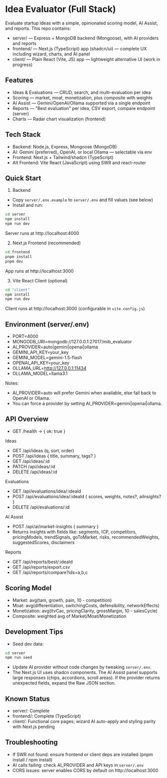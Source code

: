 # Idea Evaluator (Full Stack)

Evaluate startup ideas with a simple, opinionated scoring model, AI Assist, and reports. This repo contains:

- server/ — Express + MongoDB backend (Mongoose), with AI providers and reports
- frontend/ — Next.js (TypeScript) app (shadcn/ui) — complete UX including wizard, charts, and AI panel
- client/ — Plain React (Vite, JS) app — lightweight alternative UI (work in progress)

## Features

- Ideas & Evaluations — CRUD, search, and multi-evaluation per idea
- Scoring — market, moat, monetization, plus composite with weights
- AI Assist — Gemini/OpenAI/Ollama supported via a single endpoint
- Reports — "Best evaluation" per idea, CSV export, compare endpoint (server)
- Charts — Radar chart visualization (frontend)

## Tech Stack

- Backend: Node.js, Express, Mongoose (MongoDB)
- AI: Gemini (preferred), OpenAI, or local Ollama — selectable via env
- Frontend: Next.js + Tailwind/shadcn (TypeScript)
- Alt Frontend: Vite React (JavaScript) using SWR and react-router

## Quick Start

1. Backend

- Copy `server/.env.example` to `server/.env` and fill values (see below)
- Install and run:

```cmd
cd server
npm install
npm run dev
```

Server runs at http://localhost:4000

2. Next.js Frontend (recommended)

```bash
cd frontend
pnpm install
pnpm dev
```

App runs at http://localhost:3000

3. Vite React Client (optional)

```cmd
cd "client"
npm install
npm run dev
```

Client runs at http://localhost:3000 (configurable in `vite.config.js`)

## Environment (server/.env)

- PORT=4000
- MONGODB_URI=mongodb://127.0.0.1:27017/mib_evaluator
- AI_PROVIDER=auto|gemini|openai|ollama
- GEMINI_API_KEY=your_key
- GEMINI_MODEL=gemini-1.5-flash
- OPENAI_API_KEY=your_key
- OLLAMA_URL=http://127.0.0.1:11434
- OLLAMA_MODEL=llama3.1

Notes:

- AI_PROVIDER=auto will prefer Gemini when available, else fall back to OpenAI or Ollama.
- You can force a provider by setting AI_PROVIDER=gemini|openai|ollama.

## API Overview

- GET /health → { ok: true }

Ideas

- GET /api/ideas (q, sort, order)
- POST /api/ideas { title, summary, tags? }
- GET /api/ideas/:id
- PATCH /api/ideas/:id
- DELETE /api/ideas/:id

Evaluations

- GET /api/evaluations/idea/:ideaId
- POST /api/evaluations/idea/:ideaId { scores, weights, notes?, aiInsights? }
- DELETE /api/evaluations/:id

AI Assist

- POST /api/ai/market-insights { summary }
- Returns insights with fields like: segments, ICP, competitors, pricingModels, trendSignals, goToMarket, risks, recommendedWeights, suggestedScores, disclaimers

Reports

- GET /api/reports/best/:ideaId
- GET /api/reports/export.csv
- GET /api/reports/compare?ids=a,b,c

## Scoring Model

- Market: avg(tam, growth, pain, 10 - competition)
- Moat: avg(differentiation, switchingCosts, defensibility, networkEffects)
- Monetization: avg(ltvCac, pricingClarity, grossMargin, 10 - salesCycle)
- Composite: weighted avg of Market/Moat/Monetization

## Development Tips

- Seed dev data:

```cmd
cd server
npm run seed
```

- Update AI provider without code changes by tweaking `server/.env`.
- The Next.js UI uses shadcn components. The AI Assist panel supports large responses (chips, accordions, scroll areas). If the provider returns unexpected fields, expand the Raw JSON section.

## Known Status

- server/: Complete
- frontend/: Complete (TypeScript)
- client/: Functional core pages; wizard AI auto-apply and styling parity with Next.js pending

## Troubleshooting

- If SWR not found: ensure frontend or client deps are installed (pnpm install / npm install)
- AI calls failing: check AI_PROVIDER and API keys in `server/.env`
- CORS issues: server enables CORS by default on http://localhost:3000
